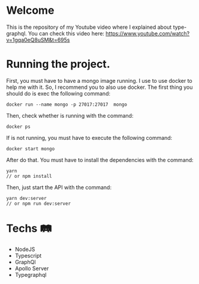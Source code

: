 # Welcome

This is the repository of my Youtube video where I explained about type-graphql.
You can check this video here: https://www.youtube.com/watch?v=1gqa0eQ8uSM&t=695s

# Running the project. 

First, you must have to have a mongo image running. I use to use docker to help me with it. So, I recommend you to also use docker.
The first thing you should do is exec the following command:

    docker run --name mongo -p 27017:27017  mongo
  
Then, check whether is running with the command:

    docker ps 
  
If is not running, you must have to execute the following command:

    docker start mongo
  
After do that. You must have to install the dependencies with the command:

    yarn
    // or npm install 
  
Then, just start the API with the command:

    yarn dev:server
    // or npm run dev:server
  
# Techs 🛤 

- NodeJS
- Typescript
- GraphQl
- Apollo Server
- Typegraphql
